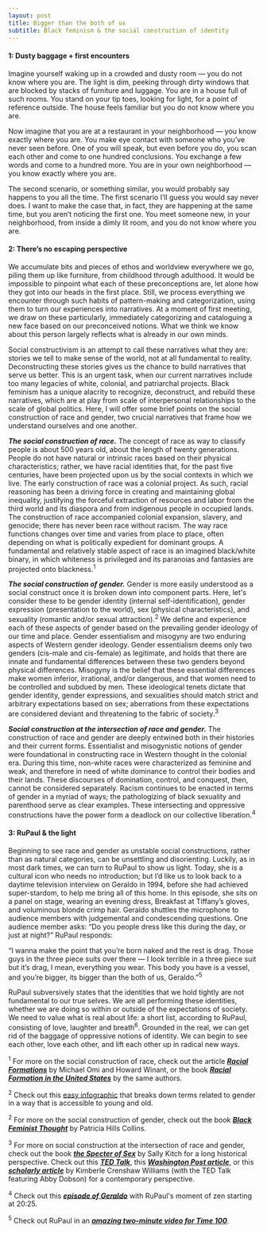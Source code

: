 ```yaml
---
layout: post
title: Bigger than the both of us
subtitle: Black feminism & the social construction of identity
---
```


#### 1: Dusty baggage + first encounters

Imagine yourself waking up in a crowded and dusty room — you do not know where you are.  The light is dim, peeking through dirty windows that are blocked by stacks of furniture and luggage.  You are in a house full of such rooms.  You stand on your tip toes, looking for light, for a point of reference outside.  The house feels familiar but you do not know where you are.

Now imagine that you are at a restaurant in your neighborhood — you know exactly where you are.   You make eye contact with someone who you’ve never seen before.  One of you will speak, but even before you do, you scan each other and come to one hundred conclusions.  You exchange a few words and come to a hundred more.  You are in your own neighborhood — you know exactly where you are.

The second scenario, or something similar, you would probably say happens to you all the time.  The first scenario I’ll guess you would say never does.  I want to make the case that, in fact, they are happening at the same time, but you aren’t noticing the first one.  You meet someone new, in your neighborhood, from inside a dimly lit room, and you do not know where you are.  

#### 2: There’s no escaping perspective

We accumulate bits and pieces of ethos and worldview everywhere we go, piling them up like furniture, from childhood through adulthood.  It would be impossible to pinpoint what each of these preconceptions are, let alone how they got into our heads in the first place.  Still, we process everything we encounter through such habits of pattern-making and categorization, using them to turn our experiences into narratives. At a moment of first meeting, we draw on these particularly, immediately categorizing and cataloguing a new face based on our preconceived notions.  What we think we know about this person largely reflects what is already in our own minds.   

Social constructivism is an attempt to call these narratives what they are: stories we tell to make sense of the world, not at all fundamental to reality.  Deconstructing these stories gives us the chance to build narratives that serve us better.  This is an urgent task, when our current narratives include too many legacies of white, colonial, and patriarchal projects.  Black feminism has a unique alacrity to recognize, deconstruct, and rebuild these narratives, which are at play from scale of interpersonal relationships to the scale of global politics.  Here, I will offer some brief points on the social construction of race and gender, two crucial narratives that frame how we understand ourselves and one another.

***The social construction of race.***  The concept of race as way to classify people is about 500 years old, about the length of twenty generations.  People do not have natural or intrinsic races based on their physical characteristics; rather, we have racial identities that, for the past five centuries, have been projected upon us by the social contexts in which we live. The early construction of race was a colonial project.  As such, racial reasoning has been a driving force in creating and maintaining global inequality, justifying the forceful extraction of resources and labor from the third world and its diaspora and from indigenous people in occupied lands.  The construction of race accompanied colonial expansion, slavery, and genocide; there has never been race without racism.  The way race functions changes over time and varies from place to place, often depending on what is politically expedient for dominant groups.  A fundamental and relatively stable aspect of race is an imagined black/white binary, in which whiteness is privileged and its paranoias and fantasies are projected onto blackness.<sup>1</sup>   

***The social construction of gender.*** Gender is more easily understood as a social construct once it is broken down into component parts.  Here, let's consider these to be gender identity (internal self-identification), gender expression (presentation to the world), sex (physical characteristics), and sexuality (romantic and/or sexual attraction).<sup>2</sup>  We define and experience each of these aspects of gender based on the prevailing gender ideology of our time and place.  Gender essentialism and misogyny are two enduring aspects of Western gender ideology.  Gender essentialism deems only two genders (cis-male and cis-female) as legitimate, and holds that there are innate and fundamental differences between these two genders beyond physical differences. Misogyny is the belief that these essential differences make women inferior, irrational, and/or dangerous, and that women need to be controlled and subdued by men.  These ideological tenets dictate that gender identity, gender expressions, and sexualities should match strict and arbitrary expectations based on sex; aberrations from these expectations are considered deviant and threatening to the fabric of society.<sup>3</sup>  

***Social construction at the intersection of race and gender.***  The construction of race and gender are deeply entwined both in their histories and their current forms.  Essentialist and misogynistic notions of gender were foundational in constructing race in Western thought in the colonial era.  During this time, non-white races were characterized as feminine and weak, and therefore in need of white dominance to control their bodies and their lands.  These discourses of domination, control, and conquest, then, cannot be considered separately.  Racism continues to be enacted in terms of gender in a myriad of ways; the pathologizing of black sexuality and parenthood serve as clear examples.  These intersecting and oppressive constructions have the power form a deadlock on our collective liberation.<sup>4</sup>

#### 3: RuPaul & the light 

Beginning to see race and gender as unstable social constructions, rather than as natural categories, can be unsettling and disorienting.  Luckily, as in most dark times, we can turn to RuPaul to show us light.  Today, she is a cultural icon who needs no introduction; but I’d like us to look back to a daytime television interview on Geraldo in 1994, before she had achieved super-stardom, to help me bring all of this home.  In this episode, she sits on a panel on stage, wearing an evening dress, Breakfast at Tiffany’s gloves, and voluminous blonde crimp hair.  Geraldo shuttles the microphone to audience members with judgemental and condescending questions.  One audience member asks: “Do you people dress like this during the day, or just at night?”  RuPaul responds:

“I wanna make the point that you’re born naked and the rest is drag. Those guys in the three piece suits over there — I look terrible in a three piece suit but it’s drag, I mean, everything you wear.  This body you have is a vessel, and you’re bigger, its bigger than the both of us, Geraldo.”<sup>5</sup>

RuPaul subversively states that the identities that we hold tightly are not fundamental to our true selves.  We are all performing these identities, whether we are doing so within or outside of the expectations of society.  We need to value what is real about life: a short list, according to RuPaul, consisting of love, laughter and breath<sup>6</sup>.  Grounded in the real, we can get rid of the baggage of oppressive notions of identity.  We can begin to see each other, love each other, and lift each other up in radical new ways.

<sup>1</sup> For more on the social construction of race, check out the article [***Racial Formations***](http://homepage.smc.edu/delpiccolo_guido/Soc34/Soc34readings/omiandwinant.pdf) by Michael Omi and Howard Winant, or the book [***Racial Formation in the United States***](https://books.google.com/books?hl=en&lr=&id=T7LcAwAAQBAJ&oi=fnd&pg=PP1&dq=omi+and+winant+racial+formation+in+the+united+states&ots=k5uSzOqS_g&sig=jF-HL8m1lg1CLRKeU1b-b96f6so#v=onepage&q=omi%20and%20winant%20racial%20formation%20in%20the%20united%20states&f=false) by the same authors.

<sup>2</sup> Check out this [easy infographic](http://itspronouncedmetrosexual.com/wp-content/uploads/2015/03/Genderbread-Person-3.3-HI-RES.pdf) that breaks down terms related to gender in a way that is accessible to young and old.

<sup>2</sup> For more on the social construction of gender, check out the book [***Black Feminist Thought***](https://uniteyouthdublin.files.wordpress.com/2015/01/black-feminist-though-by-patricia-hill-collins.pdf) by Patricia Hills Collins.

<sup>3</sup> For more on social construction at the intersection of race and gender, check out the book [***the Specter of Sex***](https://books.google.com/books?id=5mSGB7epL2gC&printsec=frontcover&dq=the+specter+of+sex&hl=en&sa=X&ved=0ahUKEwiEwZ_4y6jVAhVMaVAKHeFbBboQ6AEIKDAA#v=onepage&q=the%20specter%20of%20sex&f=false) by Sally Kitch for a long historical perspective.  Check out this [***TED Talk***](https://www.ted.com/talks/kimberle_crenshaw_the_urgency_of_intersectionality), this [***Washington Post article***](https://www.washingtonpost.com/news/in-theory/wp/2015/09/24/why-intersectionality-cant-wait/), or this [***scholarly article***](http://socialdifference.columbia.edu/files/socialdiff/projects/Article__Mapping_the_Margins_by_Kimblere_Crenshaw.pdf) by Kimberle Crenshaw Williams (with the TED Talk featuring Abby Dobson) for a contemporary perspective.

<sup>4</sup> Check out this [***episode of Geraldo***](https://www.youtube.com/watch?v=jhTpRKA_qvY) with RuPaul's moment of zen starting at 20:25.

<sup>5</sup> Check out RuPaul in an [***amazing two-minute video for Time 100***](http://time.com/4746895/rupaul-time-100-video/).
